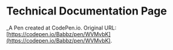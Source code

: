 # Technical Documentation Page
 _A Pen created at CodePen.io. Original URL: [https://codepen.io/Babbz/pen/WVMvbK](https://codepen.io/Babbz/pen/WVMvbK).

 